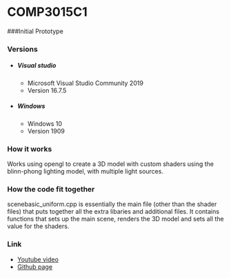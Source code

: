 # COMP3015C1

###Initial Prototype
 
### Versions

- ##### Visual studio
	- Microsoft Visual Studio Community 2019
	- Version 16.7.5
- ##### Windows
	- Windows 10
	- Version 1909

### How it works
Works using opengl to create a 3D model with custom shaders using the blinn-phong lighting model, with multiple light sources.

### How the code fit together
scenebasic_uniform.cpp is essentially the main file (other than the shader files) that puts together all the extra libaries and additional files.  It contains functions that sets up the main scene, renders the 3D model and sets all the value for the shaders.

 ### Link
- [Youtube video](https://youtu.be/BzOjJPabAgs)
- [Github page](https://github.com/wmastersPlym/COMP3015C1)